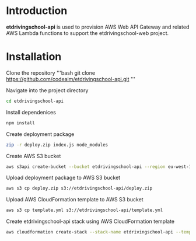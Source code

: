 # Introduction
**etdrivingschool-api** is used to provision AWS Web API Gateway and related AWS Lambda functions to support the etdrivingschool-web project.

# Installation
Clone the repository
'''bash
git clone https://github.com/codeaim/etdrivingschool-api.git
'''

Navigate into the project directory
```bash
cd etdrivingschool-api
```

Install dependenices
```bash
npm install
```

Create deployment package
```bash
zip -r deploy.zip index.js node_modules
```

Create AWS S3 bucket
```bash
aws s3api create-bucket --bucket etdrivingschool-api --region eu-west-1 --create-bucket-configuration LocationConstraint=eu-west-1
```

Upload deployment package to AWS S3 bucket
```bash
aws s3 cp deploy.zip s3://etdrivingschool-api/deploy.zip
```

Upload AWS CloudFormation template to AWS S3 bucket
```bash
aws s3 cp template.yml s3://etdrivingschool-api/template.yml
```

Create etdrivingschool-api stack using AWS CloudFormation template
```bash
aws cloudformation create-stack --stack-name etdrivingschool-api --template-url https://s3.amazonaws.com/etdrivingschool-api/template.yml --capabilities CAPABILITY_IAM
```
